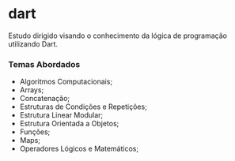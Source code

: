 # dart
Estudo dirigido visando o conhecimento da lógica de programação utilizando Dart.

### Temas Abordados
- Algoritmos Computacionais;
- Arrays;
- Concatenação;
- Estruturas de Condições e Repetições;
- Estrutura Linear Modular;
- Estrutura Orientada a Objetos;
- Funções;
- Maps;
- Operadores Lógicos e Matemáticos;


